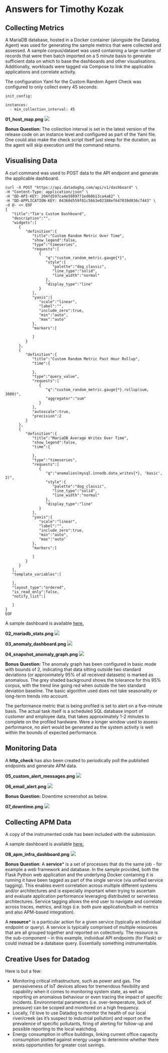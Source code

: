 # Answers for Timothy Kozak

## Collecting Metrics

A MariaDB database, hosted in a Docker container (alongside the Datadog Agent) was used for generating the sample metrics that were collected and assessed. A sample corpus/dataset was used containing a large number of records that were then batch imported on a 5 minute basis to generate sufficient data on which to base the dashboards and other visualisations.  Additionally, workloads were tagged via Compose to link the applicable applications and correlate activity.

The configuration Yaml for the Custom Random Agent Check was configured to only collect every 45 seconds:
```
init_config:

instances:
  - min_collection_interval: 45
```

__01_host_map.png__
<img src="01_host_map.png" />

**Bonus Question:** The collection interval is set in the latest version of the release code on an instance level and configured as part of the Yaml file.  One could also make the check script itself just sleep for the duration, as the agent will skip execution until the command returns.  

## Visualising Data 

A curl command was used to POST data to the API endpoint and generate the applicable dashboard.
```
curl -X POST "https://api.datadoghq.com/api/v1/dashboard" \
-H "Content-Type: application/json" \
-H "DD-API-KEY: 204fd597ca4e5989771ed60b13ca4a62" \
-H "DD-APPLICATION-KEY: 04360d559f01c56b3e02388ef647039d036c7443" \
-d @- << EOF
{
   "title":"Tim's Custom Dashboard",
   "description":"",
   "widgets":[
      {
         "definition":{
            "title":"Custom Random Metric Over Time",
            "show_legend":false,
            "type":"timeseries",
            "requests":[
               {
                  "q":"custom_random_metric.gauge{*}",
                  "style":{
                     "palette":"dog_classic",
                     "line_type":"solid",
                     "line_width":"normal"
                  },
                  "display_type":"line"
               }
            ],
            "yaxis":{
               "scale":"linear",
               "label":"",
               "include_zero":true,
               "min":"auto",
               "max":"auto"
            },
            "markers":[
               
            ]
         }
      },
      {
         "definition":{
            "title":"Custom Random Metric Past Hour Rollup",
            "time":{
               
            },
            "type":"query_value",
            "requests":[
               {
                  "q":"custom_random_metric.gauge{*}.rollup(sum, 3600)",
                  "aggregator":"sum"
               }
            ],
            "autoscale":true,
            "precision":2
         }
      },
      {
         "definition":{
            "title":"MariaDB Average Writes Over Time",
            "show_legend":false,
            "time":{
               
            },
            "type":"timeseries",
            "requests":[
               {
                  "q":"anomalies(mysql.innodb.data_writes{*}, 'basic', 2)",
                  "style":{
                     "palette":"dog_classic",
                     "line_type":"solid",
                     "line_width":"normal"
                  },
                  "display_type":"line"
               }
            ],
            "yaxis":{
               "scale":"linear",
               "label":"",
               "include_zero":true,
               "min":"auto",
               "max":"auto"
            },
            "markers":[
               
            ]
         }
      }
   ],
   "template_variables":[
      
   ],
   "layout_type":"ordered",
   "is_read_only":false,
   "notify_list":[
      
   ]
}
EOF
```

A sample dashboard is available [here.](https://app.datadoghq.com/dashboard/uez-kw5-gmx/tims-new-hire-dashboard?from_ts=1609368499563&live=true&to_ts=1609368799563)

__02_mariadb_stats.png__
<img src="02_mariadb_stats.png" />

__03_anomaly_dashboard.png__
<img src="03_anomaly_dashboard.png" />

__04_snapshot_anomaly_graph.png__
<img src="04_snapshot_anomaly_graph.png" />

**Bonus Question:** The anomaly graph has been configured in basic mode with bounds of 2, indicating that data sitting outside two standard deviations (or approximately 95% of all received datasets) is marked as anomalous.  The grey shaded background shows the tolerance for this 95% corpus, with the trend line going red when outside the two standard deviation baseline.  The basic algorithm used does not take seasonality or long-term trends into account.

The performance metric that is being profiled is set to alert on a five-minute basis.  The actual task itself is a scheduled SQL database import of customer and employee data, that takes approximately 1-2 minutes to complete on the profiled hardware.  Were a longer window used to assess performance, no alert would be generated as the system activity is well within the bounds of expected performance.

## Monitoring Data

A **http_check** has also been created to periodically poll the published endpoints and generate APM data.

__05_custom_alert_messages.png__
<img src="05_custom_alert_messages.png" />

__06_email_alert.png__
<img src="06_email_alert.png" />

**Bonus Question:** Downtime screenshot as below.

__07_downtime.png__
<img src="07_downtime.png" />

## Collecting APM Data

A copy of the instrumented code has been included with the submission.

A sample dashboard is available [here.](https://app.datadoghq.com/dashboard/k57-ta4-g2h/tims-testapp-dashboard?from_ts=1609367921127&live=true&to_ts=1609368821127)

__08_apm_infra_dashboard.png__
<img src="08_apm_infra_dashboard.png" />

**Bonus Question**: A **service*** is a set of processes that do the same job - for example a web framework and database.  In the sample provided, both the Flask Python web application and the underlying Docker containing it is running it have been tagged as part of the single service (via unified service tagging). This enables event correlation across multiple different systems and/or architectures and is especially important when trying to ascertain and evaluate application performance leveraging distributed or serverless architectures.  Service tagging allows the end user to navigate and correlate across traces, metrics, and logs (i.e. both pure application/built-in metrics and also APM-based integration).

A **resource*** is a particular action for a given service (typically an individual endpoint or query).  A service is typically comprised of multiple resources that are all grouped together and reported on collectively.  The resource is the sub-component – in this example, individual API endpoints (for Flask) or could instead be a database query.  Essentially something instrumentable.

## Creative Uses for Datadog

Here is but a few:

* Monitoring critical infrastructure, such as power and gas.  The pervasiveness of IoT devices allows for tremendous flexibility and capability when it comes to monitoring system state, as well as reporting on anomalous behaviour or even tracing the impact of specific incidents.  Environmental parameters (i.e. over-temperature, lack of pressure) can be scoped and monitored on a high frequency.
* Locally, I’d love to use Datadog to monitor the health of our local river/creek (as it’s suspect to industrial pollution) and report on the prevalence of specific pollutants, firing of alerting for follow-up and possible reporting to the local watchdog.  
* Energy consumption in office buildings, linking current office capacity consumption plotted against energy usage to determine whether there exists opportunities for greater cost savings.
